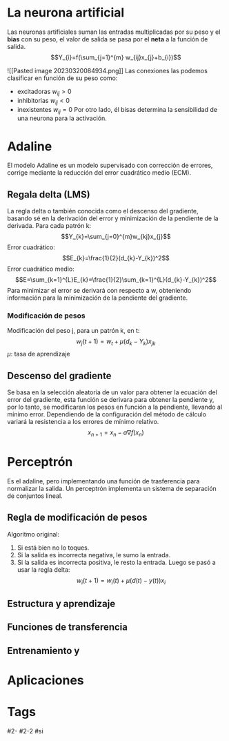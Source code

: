 # La neurona artificial
Las neuronas artificiales suman las entradas multiplicadas por su peso y el **bias** con su peso, el valor de salida se pasa por el **neta** a la función de salida. 
$$Y_{i}=f(\sum_{j=1}^{m} w_{ij}x_{j}+b_{i})$$

![[Pasted image 20230320084934.png]]
Las conexiones las podemos clasificar en función de su peso como:
- excitadoras $w_{ij}>0$
- inhibitorias $w_{ij}<0$
- inexistentes $w_{ij}=0$
Por otro lado, él bisas determina la sensibilidad de una neurona para la activación.
# Adaline
El modelo Adaline es un modelo supervisado con corrección de errores, corrige mediante la reducción del error cuadrático medio (ECM).
## Regala delta (LMS)
La regla delta o también conocida como el descenso del gradiente, basando sé en la derivación del error y minimización de la pendiente de la derivada.
Para cada patrón k:
$$Y_{k}=\sum_{j=0}^{m}w_{kj}x_{j}$$
Error cuadrático:
$$E_{k}=\frac{1}{2}(d_{k}-Y_{k})^2$$
Error cuadrático medio:
$$E=\sum_{k=1}^{L}E_{k}=\frac{1}{2}\sum_{k=1}^{L}(d_{k}-Y_{k})^2$$
Para minimizar el error se derivará con respecto a w, obteniendo información para la minimización de la pendiente del gradiente.
### Modificación de pesos
Modificación del peso j, para un patrón k, en t:
$$w_{j}(t+1)=w_{t}+\mu(d_{k}-Y_{k})x_{jk}$$
$\mu:$ tasa de aprendizaje
## Descenso del gradiente
Se basa en la selección aleatoria de un valor para obtener la ecuación del error del gradiente, esta función se derivara para obtener la pendiente y, por lo tanto, se modificaran los pesos en función a la pendiente, llevando al mínimo error.
Dependiendo de la configuración del método de cálculo variará la resistencia a los errores de mínimo relativo. 
$$x_{n+1}=x_{n}-a\nabla f(x_{n})$$
# Perceptrón
Es el adaline, pero implementando una función de trasferencia para normalizar la salida.
Un perceptrón implementa un sistema de separación de conjuntos lineal.
## Regla de modificación de pesos
Algoritmo original:
1. Si está bien no lo toques.
2. Si la salida es incorrecta negativa, le sumo la entrada.
3. Si la salida es incorrecta positiva, le resto la entrada.
Luego se pasó a usar la regla delta:
$$w_{i}(t+1)=w_{i}(t)+\mu(d(t)-y(t))x_{i}$$
## Estructura y aprendizaje
## Funciones de transferencia
## Entrenamiento y 
# Aplicaciones
# Tags
#2- 
#2-2 
#si